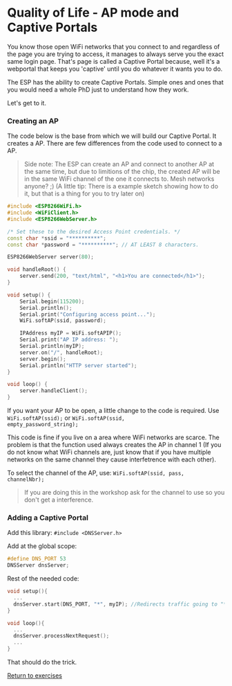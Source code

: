 # Quality of Life - AP mode and Captive Portals

You know those open WiFi networks that you connect to and regardless of the page you are trying to access, it manages to always serve you the exact same login page.
That's page is called a Captive Portal because, well it's a webportal that keeps you 'captive' until you do whatever it wants you to do.

The ESP has the ability to create Captive Portals. Simple ones and ones that you would need a whole PhD just to understand how they work.

Let's get to it.

### Creating an AP

The code below is the base from which we will build our Captive Portal. It creates a AP. There are few differences from the code used to connect to a AP.

> Side note: The ESP can create an AP and connect to another AP at the same time, but due to limitions of the chip, the created AP will be in the same WiFi channel of the one it connects to.
> Mesh networks anyone? ;) (A little tip: There is a example sketch showing how to do it, but that is a thing for you to try later on)

```c++
#include <ESP8266WiFi.h>
#include <WiFiClient.h> 
#include <ESP8266WebServer.h>

/* Set these to the desired Access Point credentials. */
const char *ssid = "**********";
const char *password = "**********"; // AT LEAST 8 characters.

ESP8266WebServer server(80);

void handleRoot() {
	server.send(200, "text/html", "<h1>You are connected</h1>");
}

void setup() {
	Serial.begin(115200);
	Serial.println();
	Serial.print("Configuring access point...");
	WiFi.softAP(ssid, password);

	IPAddress myIP = WiFi.softAPIP();
	Serial.print("AP IP address: ");
	Serial.println(myIP);
	server.on("/", handleRoot);
	server.begin();
	Serial.println("HTTP server started");
}

void loop() {
	server.handleClient();
}
```

If you want your AP to be open, a little change to the code is required. Use <code>WiFi.softAP(ssid);</code> or <code>WiFi.softAP(ssid, empty_password_string);</code>

This code is fine if you live on a area where WiFi networks are scarce. The problem is that the function used always creates the AP in channel 1
(If you do not know what WiFi channels are, just know that if you have multiple networks on the same channel they cause interfetrence with each other).

To select the channel of the AP, use: <code>WiFi.softAP(ssid, pass, channelNbr);</code>

> If you are doing this in the workshop ask for the channel to use so you don't get a interference.

### Adding a Captive Portal

Add this library: <code>#include <DNSServer.h></code>

Add at the global scope:
```c++
#define DNS_PORT 53
DNSServer dnsServer;
```

Rest of the needed code:

```c++
void setup(){
  ...
  dnsServer.start(DNS_PORT, "*", myIP); //Redirects traffic going to "*" ('*' means everything) to the IP of your device ('myIP' in the AP example code).
}

void loop(){
  ...
  dnsServer.processNextRequest();
  ...
}
```

That should do the trick.

[Return to exercises](./)
